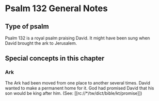 # Psalm 132 General Notes
## Type of psalm

Psalm 132 is a royal psalm praising David. It might have been sung when David brought the ark to Jerusalem.

## Special concepts in this chapter

### Ark
The Ark had been moved from one place to another several times. David wanted to make a permanent home for it. God had promised David that his son would be king after him. (See: [[rc://*/tw/dict/bible/kt/promise]])